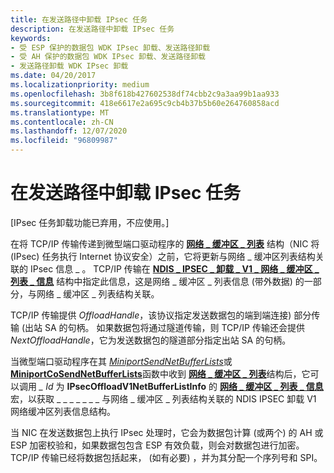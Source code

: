 ```yaml
---
title: 在发送路径中卸载 IPsec 任务
description: 在发送路径中卸载 IPsec 任务
keywords:
- 受 ESP 保护的数据包 WDK IPsec 卸载、发送路径卸载
- 受 AH 保护的数据包 WDK IPsec 卸载、发送路径卸载
- 发送路径卸载 WDK IPsec 卸载
ms.date: 04/20/2017
ms.localizationpriority: medium
ms.openlocfilehash: 3b8f618b427602538df74cbb2c9a3aa99b1aa933
ms.sourcegitcommit: 418e6617e2a695c9cb4b37b5b60e264760858acd
ms.translationtype: MT
ms.contentlocale: zh-CN
ms.lasthandoff: 12/07/2020
ms.locfileid: "96809987"
---
```

# <a name="offloading-ipsec-tasks-in-the-send-path"></a>在发送路径中卸载 IPsec 任务

\[IPsec 任务卸载功能已弃用，不应使用。\]




在将 TCP/IP 传输传递到微型端口驱动程序的 [**网络 \_ 缓冲区 \_ 列表**](/windows-hardware/drivers/ddi/ndis/ns-ndis-_net_buffer_list) 结构（NIC 将 (IPsec) 任务执行 Internet 协议安全）之前，它将更新与网络 \_ 缓冲区列表结构关联的 IPsec 信息 \_ 。 TCP/IP 传输在 [**NDIS \_ IPSEC \_ 卸载 \_ V1 \_ 网络 \_ 缓冲区 \_ 列表 \_ 信息**](/windows-hardware/drivers/ddi/ndis/ns-ndis-_ndis_ipsec_offload_v1_net_buffer_list_info) 结构中指定此信息，这是网络 \_ 缓冲区 \_ 列表信息 (带外数据) 的一部分，与网络 \_ 缓冲区 \_ 列表结构关联。

TCP/IP 传输提供 *OffloadHandle*，该协议指定发送数据包的端到端连接) 部分传输 (出站 SA 的句柄。 如果数据包将通过隧道传输，则 TCP/IP 传输还会提供 *NextOffloadHandle*，它为发送数据包的隧道部分指定出站 SA 的句柄。

当微型端口驱动程序在其 [*MiniportSendNetBufferLists*](/windows-hardware/drivers/ddi/ndis/nc-ndis-miniport_send_net_buffer_lists)或 [**MiniportCoSendNetBufferLists**](/windows-hardware/drivers/ddi/ndis/nc-ndis-miniport_co_send_net_buffer_lists)函数中收到 [**网络 \_ 缓冲区 \_ 列表**](/windows-hardware/drivers/ddi/ndis/ns-ndis-_net_buffer_list)结构后，它可以调用 *\_ Id* 为 **IPsecOffloadV1NetBufferListInfo** 的 [**网络 \_ 缓冲区 \_ 列表 \_ 信息**](/windows-hardware/drivers/ddi/ndis/nf-ndis-net_buffer_list_info)宏，以获取 \_ \_ \_ \_ \_ \_ \_ 与网络 \_ 缓冲区 \_ 列表结构关联的 NDIS IPSEC 卸载 V1 网络缓冲区列表信息结构。

当 NIC 在发送数据包上执行 IPsec 处理时，它会为数据包计算 (或两个) 的 AH 或 ESP 加密校验和，如果数据包包含 ESP 有效负载，则会对数据包进行加密。 TCP/IP 传输已经将数据包括起来， (如有必要) ，并为其分配一个序列号和 SPI。

 

